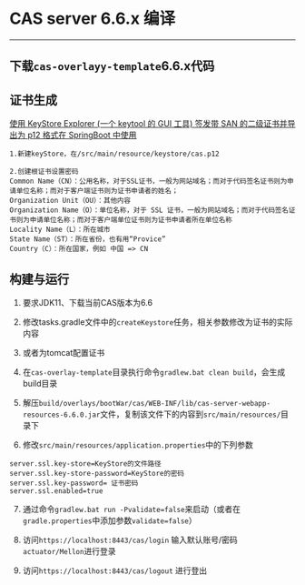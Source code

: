 # CAS server 6.6.x 编译

---------

## 下载`cas-overlayy-template`6.6.x代码


## 证书生成

[使用 KeyStore Explorer (一个 keytool 的 GUI 工具) 签发带 SAN 的二级证书并导出为 p12 格式在 SpringBoot 中使用](https://blog.csdn.net/halozhy/article/details/121888033)

```
1.新建keyStore，在/src/main/resource/keystore/cas.p12

2.创建根证书设置密码
Common Name（CN）：公用名称，对于SSL证书，一般为网站域名；而对于代码签名证书则为申请单位名称；而对于客户端证书则为证书申请者的姓名；
Organization Unit（OU）：其他内容
Organization Name（O）：单位名称，对于 SSL 证书，一般为网站域名；而对于代码签名证书则为申请单位名称；而对于客户端单位证书则为证书申请者所在单位名称
Locality Name（L）：所在城市
State Name（ST）：所在省份，也有用“Provice”
Country（C）：所在国家，例如 中国 => CN
```
## 构建与运行

1. 要求JDK11、下载当前CAS版本为6.6

2. 修改tasks.gradle文件中的`createKeystore`任务，相关参数修改为证书的实际内容

3. 或者为tomcat配置证书

4. 在`cas-overlay-template`目录执行命令`gradlew.bat clean build`，会生成build目录

5. 解压`build/overlays/bootWar/cas/WEB-INF/lib/cas-server-webapp-resources-6.6.0.jar`文件，复制该文件下的内容到`src/main/resources/`目录下

6. 修改`src/main/resources/application.properties`中的下列参数

```text
server.ssl.key-store=KeyStore的文件路径
server.ssl.key-store-password=KeyStore的密码
server.ssl.key-password= 证书密码
server.ssl.enabled=true
```

7. 通过命令`gradlew.bat run -Pvalidate=false`来启动（或者在`gradle.properties`中添加参数`validate=false`）

8. 访问`https://localhost:8443/cas/login` 输入默认账号/密码`actuator/Mellon`进行登录

9. 访问`https://localhost:8443/cas/logout` 进行登出
